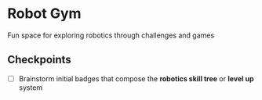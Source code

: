 # Robot Gym
Fun space for exploring robotics through challenges and games

## Checkpoints
- [ ] Brainstorm initial badges that compose the **robotics skill tree** or **level up** system